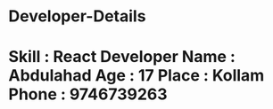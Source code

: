 # Developer-Details
<h1>Skill : React Developer 
Name : Abdulahad
Age : 17
Place : Kollam
Phone : 9746739263</h1>
